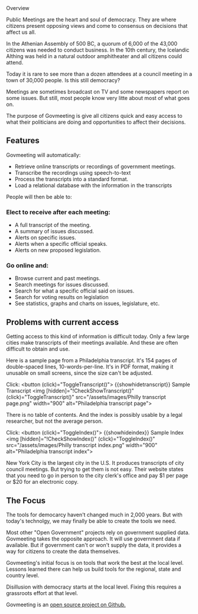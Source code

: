 <!-- Note the controller for this page is app/about-project/overview/overview.ts -->

<mat-card>
  <mat-card-title class="cardtitle">Overview</mat-card-title>

<markdown ngPreserveWhitespaces>

Public Meetings are the heart and soul of democracy. They are where citizens present opposing views and come to consensus on decisions that affect us all. 

In the Athenian Assembly of 500 BC, a quorum of 6,000 of the 43,000 citizens was needed to conduct business. In the 10th century, the Icelandic Althing was held in a natural outdoor amphitheater and all citizens could attend.

Today it is rare to see more than a dozen attendees at a council meeting in a town of 30,000 people. Is this still democracy? 

Meetings are sometimes broadcast on TV and some newspapers report on some issues. But still, most people know very litte about most of what goes on. 

The purpose of Govmeeting is give all citizens quick and easy access to what their politicians are doing and opportunities to affect their decisions.

## Features

Govmeeting will automatically:

* Retrieve online transcripts or recordings of government meetings.
* Transcribe the recordings using speech-to-text
* Process the transcripts into a standard format. 
* Load a relational database with the information in the transcripts

People will then be able to:

### Elect to receive after each meeting:

* A full transcript of the meeting.
* A summary of issues discussed.
* Alerts on specific issues.
* Alerts when a specific official speaks.
* Alerts on new proposed legislation.

### Go online and:

* Browse current and past meetings.
* Search meetings for issues discussed.
* Search for what a specific official said on issues.
* Search for voting results on legislation
* See statistics, graphs and charts on issues, legislature, etc.

<!-- END OF README SECTION -->

## Problems with current access

Getting access to this kind of information is difficult today. Only a few large cities make transcripts of their meetings available. 
And these are often difficult to obtain and use.


Here is a sample page from a Philadelphia transcript.
It's 154 pages of double-spaced lines, 10-words-per-line. It's in PDF format, making it unusable on small screens, since the size can't be adjusted.

</markdown>

  Click: <button (click)="ToggleTranscript()"> {{showhidetranscript}} Sample Transcript </button>
<img [hidden]="!CheckShowTranscript()" (click)="ToggleTranscript()" src="/assets/images/Philly transcript page.png" width="900" alt="Philadelphia transcript page">

<markdown ngPreserveWhitespaces>

There is no table of contents. And the index is possibly usable by a legal researcher, but not the average person. 

</markdown>

Click:
  <button (click)="ToggleIndex()"> {{showhideindex}} Sample Index </button>
<img [hidden]="!CheckShowIndex()" (click)="ToggleIndex()" src="/assets/images/Philly transcript index.png" width="900" alt="Philadelphia transcript index">

<markdown ngPreserveWhitespaces>


New York City is the largest city in the U.S. It produces transcripts of city council meetings. But trying to get them is not easy.
Their website states that you need to go in person to the city clerk's office and pay $1 per page or $20 for an electronic copy.

## The Focus 

The tools for democarcy haven't changed much in 2,000 years. But with today's technolgy, we may finally be able to create the tools we need.

Most other "Open Government" projects rely on government supplied data. Govmeeting takes the opposite approach.
It will use government data if available. But if government can't or won't supply the data, it provides a way for citizens to create the data themselves.

Govmeeting's initial focus is on tools that work the best at the local level. Lessons learned there can help us build tools for the regional, state and country level.

Disillusion with democracy starts at the local level. Fixing this requires a grassroots effort at that level.

Govmeeting is  an  <a href="https://github.com/govmeeting/govmeeting"> open source project on Github. </a>

</markdown>

</mat-card>

